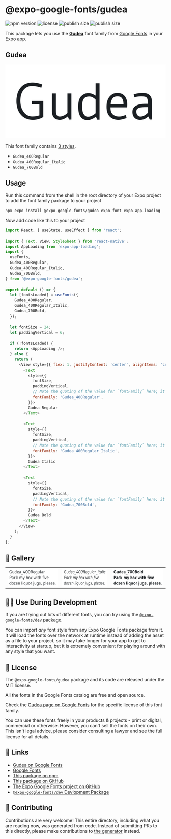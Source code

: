 # @expo-google-fonts/gudea

![npm version](https://flat.badgen.net/npm/v/@expo-google-fonts/gudea)
![license](https://flat.badgen.net/github/license/expo/google-fonts)
![publish size](https://flat.badgen.net/packagephobia/install/@expo-google-fonts/gudea)
![publish size](https://flat.badgen.net/packagephobia/publish/@expo-google-fonts/gudea)

This package lets you use the [**Gudea**](https://fonts.google.com/specimen/Gudea) font family from [Google Fonts](https://fonts.google.com/) in your Expo app.

## Gudea

![Gudea](./font-family.png)

This font family contains [3 styles](#-gallery).

- `Gudea_400Regular`
- `Gudea_400Regular_Italic`
- `Gudea_700Bold`

## Usage

Run this command from the shell in the root directory of your Expo project to add the font family package to your project
```sh
npx expo install @expo-google-fonts/gudea expo-font expo-app-loading
```

Now add code like this to your project
```js
import React, { useState, useEffect } from 'react';

import { Text, View, StyleSheet } from 'react-native';
import AppLoading from 'expo-app-loading';
import {
  useFonts,
  Gudea_400Regular,
  Gudea_400Regular_Italic,
  Gudea_700Bold,
} from '@expo-google-fonts/gudea';

export default () => {
  let [fontsLoaded] = useFonts({
    Gudea_400Regular,
    Gudea_400Regular_Italic,
    Gudea_700Bold,
  });

  let fontSize = 24;
  let paddingVertical = 6;

  if (!fontsLoaded) {
    return <AppLoading />;
  } else {
    return (
      <View style={{ flex: 1, justifyContent: 'center', alignItems: 'center' }}>
        <Text
          style={{
            fontSize,
            paddingVertical,
            // Note the quoting of the value for `fontFamily` here; it expects a string!
            fontFamily: 'Gudea_400Regular',
          }}>
          Gudea Regular
        </Text>

        <Text
          style={{
            fontSize,
            paddingVertical,
            // Note the quoting of the value for `fontFamily` here; it expects a string!
            fontFamily: 'Gudea_400Regular_Italic',
          }}>
          Gudea Italic
        </Text>

        <Text
          style={{
            fontSize,
            paddingVertical,
            // Note the quoting of the value for `fontFamily` here; it expects a string!
            fontFamily: 'Gudea_700Bold',
          }}>
          Gudea Bold
        </Text>
      </View>
    );
  }
};

```

## 🔡 Gallery


||||
|-|-|-|
|![Gudea_400Regular](./Gudea_400Regular.ttf.png)|![Gudea_400Regular_Italic](./Gudea_400Regular_Italic.ttf.png)|![Gudea_700Bold](./Gudea_700Bold.ttf.png)||


## 👩‍💻 Use During Development

If you are trying out lots of different fonts, you can try using the [`@expo-google-fonts/dev` package](https://github.com/expo/google-fonts/tree/master/font-packages/dev#readme).

You can import *any* font style from any Expo Google Fonts package from it. It will load the fonts
over the network at runtime instead of adding the asset as a file to your project, so it may take longer
for your app to get to interactivity at startup, but it is extremely convenient
for playing around with any style that you want.

## 📖 License

The `@expo-google-fonts/gudea` package and its code are released under the MIT license.

All the fonts in the Google Fonts catalog are free and open source.

Check the [Gudea page on Google Fonts](https://fonts.google.com/specimen/Gudea) for the specific license of this font family.

You can use these fonts freely in your products & projects - print or digital, commercial or otherwise. However, you can't sell the fonts on their own. This isn't legal advice, please consider consulting a lawyer and see the full license for all details.

## 🔗 Links

- [Gudea on Google Fonts](https://fonts.google.com/specimen/Gudea)
- [Google Fonts](https://fonts.google.com/)
- [This package on npm](https://www.npmjs.com/package/@expo-google-fonts/gudea)
- [This package on GitHub](https://github.com/expo/google-fonts/tree/master/font-packages/gudea)
- [The Expo Google Fonts project on GitHub](https://github.com/expo/google-fonts)
- [`@expo-google-fonts/dev` Devlopment Package](https://github.com/expo/google-fonts/tree/master/font-packages/dev)

## 🤝 Contributing

Contributions are very welcome! This entire directory, including what you are reading now, was generated from code. Instead of submitting PRs to this directly, please make contributions to [the generator](https://github.com/expo/google-fonts/tree/master/packages/generator) instead.
